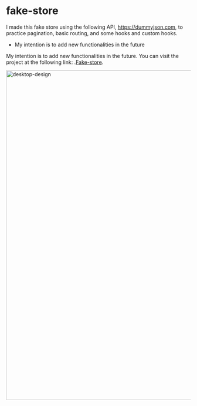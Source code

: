 # fake-store

I made this fake store using the following API, https://dummyjson.com, to practice pagination, basic routing, and some hooks and custom hooks.

* My intention is to add new functionalities in the future 

My intention is to add new functionalities in the future. You can visit the project at the following link: .[Fake-store](https://fake-store-piklpdxm2-ferrodevs-projects.vercel.app/).

<img src="https://github.com/user-attachments/assets/51744f86-81a7-4158-b1ca-6fb9cce4b53f" alt="desktop-design" width="900" />


